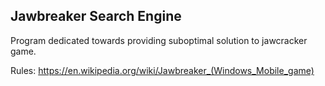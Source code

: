 ## Jawbreaker Search Engine 
Program dedicated towards providing suboptimal solution to jawcracker game. 


Rules: https://en.wikipedia.org/wiki/Jawbreaker_(Windows_Mobile_game)

